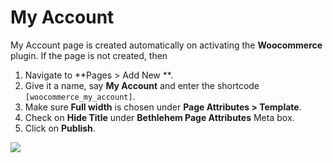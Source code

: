 # My Account

My Account page is created automatically on activating the **Woocommerce** plugin. If the page is not created, then

1. Navigate to **Pages > Add New **.
2. Give it a name, say **My Account** and enter the shortcode `[woocommerce_my_account]`.
3. Make sure **Full width** is chosen under **Page Attributes > Template**.
4. Check on **Hide Title** under **Bethlehem Page Attributes** Meta box.
5. Click on **Publish**.

![](http://transvelo.github.io/bethlehem/docs/images/page-myaccount.png)
